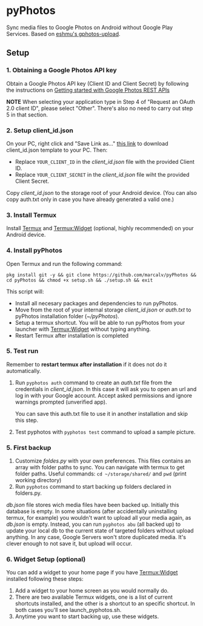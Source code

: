 # pyPhotos
Sync media files to Google Photos on Android without Google Play Services. Based on [eshmu's gphotos-upload](https://github.com/eshmu/gphotos-upload).

## Setup

### 1. Obtaining a Google Photos API key

Obtain a Google Photos API key (Client ID and Client Secret) by following the instructions on [Getting started with Google Photos REST APIs](https://developers.google.com/photos/library/guides/get-started)

**NOTE** When selecting your application type in Step 4 of "Request an OAuth 2.0 client ID", please select "Other". There's also no need to carry out step 5 in that section.


### 2. Setup client_id.json 
   On your PC, right click and "Save Link as..." [this link](https://github.com/marcalv/pyPhotos/raw/master/resources/client_id.json) to download client_id.json template to your PC. Then:
   * Replace `YOUR_CLIENT_ID` in the *client_id.json* file with the provided Client ID. 
   * Replace `YOUR_CLIENT_SECRET` in the *client_id.json* file wiht the provided Client Secret.
  
  Copy *client_id.json* to the storage root of your Android device. (You can also copy auth.txt only in case you have already generated a valid one.)

### 3. Install Termux
Install [Termux](https://f-droid.org/app/com.termux) and [Termux:Widget](https://f-droid.org/app/com.termux.widget) (optional, highly recommended) on your Android device.
### 4. Install pyPhotos
Open Termux and run the following command:
```
pkg install git -y && git clone https://github.com/marcalv/pyPhotos && cd pyPhotos && chmod +x setup.sh && ./setup.sh && exit
```
This script will:
* Install all necesary packages and dependencies to run pyPhotos. 
* Move from the root of your internal storage *client_id.json* or *auth.txt* to pyPhotos installation folder (*~/pyPhotos*). 
* Setup a termux shortcut. You will be able to run pyPhotos from your launcher with [Termux:Widget](https://f-droid.org/app/com.termux.widget) without typing anything.
* Restart Termux after installation is completed
 
 ### 5. Test run
Remember to **restart termux after installation** if it does not do it automatically.
1. Run ```pyphotos auth``` command to create an *auth.txt* file from the credentials in *client_id.json*. In this case it will ask you to open an url and log in with your Google account. Accept asked permissions and ignore warnings prompted (unverified app). 

    You can save this auth.txt file to use it in another installation and skip this step.

2. Test pyphotos with  ```pyphotos test``` command to upload a sample picture.

 ### 5. First backup
1. Customize *foldes.py* with your own preferences. This files contains an array with folder paths to sync. You can navigate with termux to get folder paths. Useful commands: ```cd ~/storage/shared/``` and ```pwd``` (print working directory)
2. Run ```pyphotos``` command to start backing up folders declared in folders.py.

*db.json* file stores wich media files have been backed up. Initially this database is empty. In some situations (after accidentally uninstalling termux, for example) you wouldn't want to upload all your media again, as *db.json* is empty. Instead, you can run ```pyphotos abu``` (all backed up) to update your local db to the current state of targeted folders without upload anything. In any case, Google Servers won't store duplicated media. It's clever enough to not save it, but upload will occur.

 ### 6. Widget Setup (optional)
You can add a widget to your home page if you have [Termux:Widget](https://f-droid.org/app/com.termux.widget) installed following these steps:

1. Add a widget to your home screen as you would normally do.
2. There are two available Termux widgets, one is a list of current shortcuts installed, and the other is a shortcut to an specific shortcut. In both cases you'll see launch_pyphotos.sh.
3. Anytime you want to start backing up, use these widgets.
